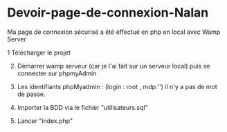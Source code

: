 # Devoir-page-de-connexion-Nalan

Ma page de connexion sécurisé a été effectué en php en local avec Wamp Server 

1 Télécharger le projet 

2. Démarrer wamp serveur (car je l'ai fait sur un serveur local)  puis se connecter sur phpmyAdmin 

3. Les identifiants phpMyadmin : (login : root , mdp:'') il n'y a pas de mot de passe.

4. Importer la BDD via le fichier "utilisateurs.sql"

5. Lancer "index.php"
